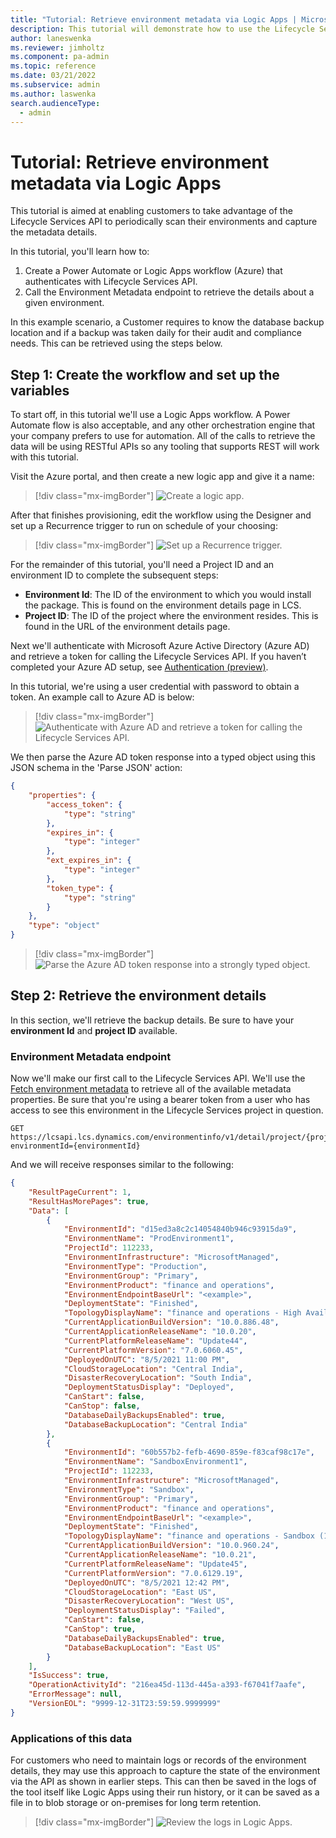 ```yaml
---
title: "Tutorial: Retrieve environment metadata via Logic Apps | Microsoft Docs"
description: This tutorial will demonstrate how to use the Lifecycle Services API to fetch details about your environments.
author: laneswenka
ms.reviewer: jimholtz
ms.component: pa-admin
ms.topic: reference
ms.date: 03/21/2022
ms.subservice: admin
ms.author: laswenka
search.audienceType: 
  - admin
---
```


# Tutorial: Retrieve environment metadata via Logic Apps

This tutorial is aimed at enabling customers to take advantage of the Lifecycle Services API to periodically scan their environments and capture the metadata details. 

In this tutorial, you'll learn how to:

1.	Create a Power Automate or Logic Apps workflow (Azure) that authenticates with Lifecycle Services API. 
2.	Call the Environment Metadata endpoint to retrieve the details about a given environment. 

In this example scenario, a Customer requires to know the database backup location and if a backup was taken daily for their audit and compliance needs.  This can be retrieved using the steps below.

## Step 1: Create the workflow and set up the variables
To start off, in this tutorial we'll use a Logic Apps workflow.  A Power Automate flow is also acceptable, and any other orchestration engine that your company prefers to use for automation.  All of the calls to retrieve the data will be using RESTful APIs so any tooling that supports REST will work with this tutorial.

Visit the Azure portal, and then create a new logic app and give it a name:

> [!div class="mx-imgBorder"] 
> ![Create a logic app.](media/tutorial-create-logic-app.png "Create a logic app (Azure)")

After that finishes provisioning, edit the workflow using the Designer and set up a Recurrence trigger to run on schedule of your choosing:

> [!div class="mx-imgBorder"] 
> ![Set up a Recurrence trigger.](media/capacity2.png "Set up a Recurrence trigger")

For the remainder of this tutorial, you'll need a Project ID and an environment ID to complete the subsequent steps:
- **Environment Id**: The ID of the environment to which you would install the package. This is found on the environment details page in LCS.
- **Project ID**: The ID of the project where the environment resides.  This is found in the URL of the environment details page.

Next we'll authenticate with Microsoft Azure Active Directory (Azure AD) and retrieve a token for calling the Lifecycle Services API.  If you haven’t completed your Azure AD setup, see [Authentication (preview)](../../database/api/dbmovement-api-authentication.md).

In this tutorial, we're using a user credential with password to obtain a token.  An example call to Azure AD is below:

> [!div class="mx-imgBorder"] 
> ![Authenticate with Azure AD and retrieve a token for calling the Lifecycle Services API.](media/tutorial-lcs-token.png "Authenticate with Azure AD and retrieve a token for calling the Lifecycle Services API")

We then parse the Azure AD token response into a typed object using this JSON schema in the 'Parse JSON' action:

```json
{
    "properties": {
        "access_token": {
            "type": "string"
        },
        "expires_in": {
            "type": "integer"
        },
        "ext_expires_in": {
            "type": "integer"
        },
        "token_type": {
            "type": "string"
        }
    },
    "type": "object"
}
```

> [!div class="mx-imgBorder"] 
> ![Parse the Azure AD token response into a strongly typed object.](media/capacity5.png "Parse the Azure AD token response into a strongly typed object")


## Step 2: Retrieve the environment details
In this section, we'll retrieve the backup details.  Be sure to have your **environment Id** and **project ID** available.

### Environment Metadata endpoint
Now we'll make our first call to the Lifecycle Services API.  We'll use the [Fetch environment metadata](./v1/reference-environment-metadata.md) to retrieve all of the available metadata properties.  Be sure that you're using a bearer token from a user who has access to see this environment in the Lifecycle Services project in question.

```http
GET https://lcsapi.lcs.dynamics.com/environmentinfo/v1/detail/project/{projectId}/?environmentId={environmentId}
```

And we will receive responses similar to the following:
```json
{
    "ResultPageCurrent": 1,
    "ResultHasMorePages": true,
    "Data": [
        {
            "EnvironmentId": "d15ed3a8c2c14054840b946c93915da9",
            "EnvironmentName": "ProdEnvironment1",
            "ProjectId": 112233,
            "EnvironmentInfrastructure": "MicrosoftManaged",
            "EnvironmentType": "Production",
            "EnvironmentGroup": "Primary",
            "EnvironmentProduct": "finance and operations",
            "EnvironmentEndpointBaseUrl": "<example>",
            "DeploymentState": "Finished",
            "TopologyDisplayName": "finance and operations - High Availability (10.0.20 with Platform update 44)",
            "CurrentApplicationBuildVersion": "10.0.886.48",
            "CurrentApplicationReleaseName": "10.0.20",
            "CurrentPlatformReleaseName": "Update44",
            "CurrentPlatformVersion": "7.0.6060.45",
            "DeployedOnUTC": "8/5/2021 11:00 PM",
            "CloudStorageLocation": "Central India",
            "DisasterRecoveryLocation": "South India",
            "DeploymentStatusDisplay": "Deployed",
            "CanStart": false,
            "CanStop": false,
            "DatabaseDailyBackupsEnabled": true,
            "DatabaseBackupLocation": "Central India"
        },
        {
            "EnvironmentId": "60b557b2-fefb-4690-859e-f83caf98c17e",
            "EnvironmentName": "SandboxEnvironment1",
            "ProjectId": 112233,
            "EnvironmentInfrastructure": "MicrosoftManaged",
            "EnvironmentType": "Sandbox",
            "EnvironmentGroup": "Primary",
            "EnvironmentProduct": "finance and operations",
            "EnvironmentEndpointBaseUrl": "<example>",
            "DeploymentState": "Finished",
            "TopologyDisplayName": "finance and operations - Sandbox (10.0.20 with Platform update 44)",
            "CurrentApplicationBuildVersion": "10.0.960.24",
            "CurrentApplicationReleaseName": "10.0.21",
            "CurrentPlatformReleaseName": "Update45",
            "CurrentPlatformVersion": "7.0.6129.19",
            "DeployedOnUTC": "8/5/2021 12:42 PM",
            "CloudStorageLocation": "East US",
            "DisasterRecoveryLocation": "West US",
            "DeploymentStatusDisplay": "Failed",
            "CanStart": false,
            "CanStop": true,
            "DatabaseDailyBackupsEnabled": true,
            "DatabaseBackupLocation": "East US"
        }
    ],
    "IsSuccess": true,
    "OperationActivityId": "216ea45d-113d-445a-a393-f67041f7aafe",
    "ErrorMessage": null,
    "VersionEOL": "9999-12-31T23:59:59.9999999"
}
```
### Applications of this data
For customers who need to maintain logs or records of the environment details, they may use this approach to capture the state of the environment via the API as shown in earlier steps.  This can then be saved in the logs of the tool itself like Logic Apps using their run history, or it can be saved as a file in to blob storage or on-premises for long term retention.  

> [!div class="mx-imgBorder"] 
> ![Review the logs in Logic Apps.](media/tutorial-logic-app-history.png "Review the logs in Logic Apps")



